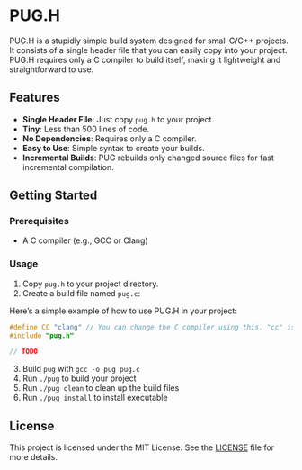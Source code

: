 # PUG.H

PUG.H is a stupidly simple build system designed for small C/C++ projects.
It consists of a single header file that you can easily copy into your project.
PUG.H requires only a C compiler to build itself, making it lightweight and straightforward to use.

## Features

- **Single Header File**: Just copy `pug.h` to your project.
- **Tiny**: Less than 500 lines of code.
- **No Dependencies**: Requires only a C compiler.
- **Easy to Use**: Simple syntax to create your builds.
- **Incremental Builds**: PUG rebuilds only changed source files for fast incremental compilation.

## Getting Started

### Prerequisites

- A C compiler (e.g., GCC or Clang)

### Usage

1. Copy `pug.h` to your project directory.
2. Create a build file named `pug.c`:

Here’s a simple example of how to use PUG.H in your project:

```c
#define CC "clang" // You can change the C compiler using this. "cc" is the default.
#include "pug.h"

// TODO
```

3. Build `pug` with `gcc -o pug pug.c`
4. Run `./pug` to build your project
5. Run `./pug clean` to clean up the build files
6. Run `./pug install` to install executable

## License

This project is licensed under the MIT License. See the [LICENSE](LICENSE) file for more details.
